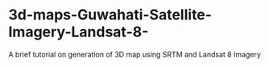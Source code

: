 # 3d-maps-Guwahati-Satellite-Imagery-Landsat-8-
A brief tutorial on generation of 3D map using SRTM and Landsat 8 Imagery
